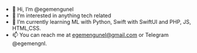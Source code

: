 - 👋 Hi, I’m @egemengunel
- 👀 I’m interested in anything tech related
- 🌱 I’m currently learning ML with Python, Swift with SwiftUI and PHP, JS, HTML,CSS.
- 📫 You can reach me at egemengunel@gmail.com or Telegram @egemengnl.
